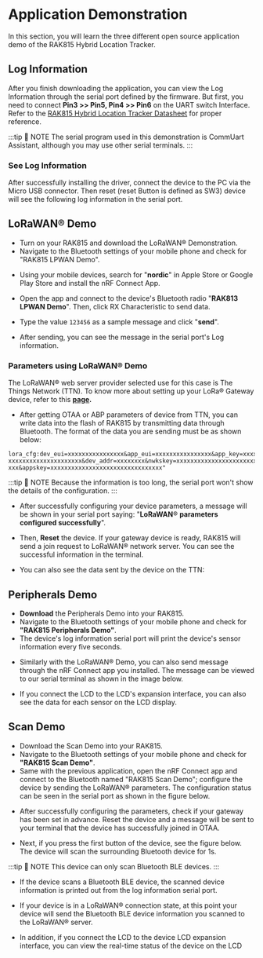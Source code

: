 # Application Demonstration

In this section, you will learn the three different open source application demo of the RAK815 Hybrid Location Tracker. 

## Log Information

After you finish downloading the application, you can view the Log Information through the serial port defined by the firmware. But first, you need to connect **Pin3 >> Pin5, Pin4 >> Pin6** on the UART switch Interface. Refer to the [RAK815 Hybrid Location Tracker Datasheet](https://doc.rakwireless.com/datasheet/rakproducts/rak815-hybrid-location-tracker-datasheet) for proper reference.

:::tip 📝 NOTE
The serial program used in this demonstration is CommUart Assistant, although you may use other serial terminals.
:::

### See Log Information

After successfully installing the driver, connect the device to the PC via the Micro
USB connector. Then reset (reset Button is defined as SW3) device will see the following
log information in the serial port.

<rk-img
  src="/assets/images/quick-start-guide/rak815/5application-demonstration/commuart-assistant-serial-terminal.jpg"
  width="100%"
  figure-number="1"
  caption="CommUart Assistant Serial Terminal"
/>

## LoRaWAN® Demo

* Turn on your RAK815 and download the LoRaWAN® Demonstration. 
* Navigate to the Bluetooth settings of your mobile phone and check for "RAK815 LPWAN Demo". 

<rk-img
  src="/assets/images/quick-start-guide/rak815/5application-demonstration/bluetooth-radio-status.jpg"
  width="50%"
  figure-number="2"
  caption="Bluetooth Radio Status in Mobile Phone"
/>

* Using your mobile devices, search for "**nordic**" in Apple Store or Google Play Store and install the nRF Connect App.

<rk-img
  src="/assets/images/quick-start-guide/rak815/5application-demonstration/nrf-connect-app.jpg"
  width="100%"
  figure-number="3"
  caption="nRF Connect App"
/>

* Open the app and connect to the device's Bluetooth radio "**RAK813
LPWAN Demo**". Then, click RX Characteristic to
send data.

<rk-img
  src="/assets/images/quick-start-guide/rak815/5application-demonstration/connect-to-nrf.jpg"
  width="100%"
  figure-number="4"
  caption="Connecting to RAK815 Bluetooth through nRF Connect"
/>

* Type the value `123456` as a sample message and click "**send**".

<rk-img
  src="/assets/images/quick-start-guide/rak815/5application-demonstration/send-to-nrf.jpg"
  width="100%"
  figure-number="5"
  caption="Sending Message through nRF Connect"
/>

* After sending, you can see the message in the serial port's Log information.

<rk-img
  src="/assets/images/quick-start-guide/rak815/5application-demonstration/message-in-serial-port.jpg"
  width="100%"
  figure-number="6"
  caption="Message shown in the Serial Port log Information"
/>

### Parameters using LoRaWAN® Demo

The LoRaWAN® web server provider selected use for this case is The Things Network (TTN). To know more about setting up your LoRa® Gateway device, refer to this **[page](https://www.thethingsnetwork.org/labs/story/rak831-lora-gateway-from-package-to-online).**

* After getting OTAA or ABP parameters of device from TTN, you can write data into the flash of RAK815 by transmitting data
through Bluetooth. The format of the data you are sending must be as shown below:

```
lora_cfg:dev_eui=xxxxxxxxxxxxxxxx&app_eui=xxxxxxxxxxxxxxxx&app_key=xxxxxxxxxxx xxxxxxxxxxxxxxxxxxxxx&dev_addr=xxxxxxxx&nwkskey=xxxxxxxxxxxxxxxxxxxxxxxxxxxxx xxx&appskey=xxxxxxxxxxxxxxxxxxxxxxxxxxxxxxxx"
```

:::tip 📝 NOTE
Because the information is too long, the serial port won't show the details of the configuration.
:::

* After successfully configuring your device parameters, a message will be shown in your serial port saying: "**LoRaWAN**® **parameters configured successfully**".

* Then, **Reset** the device. If your gateway device is ready, RAK815 will send a join request to LoRaWAN® network server. You can see the successful information in the terminal. 

<rk-img
  src="/assets/images/quick-start-guide/rak815/5application-demonstration/lorawan-status.jpg"
  width="100%"
  figure-number="7"
  caption="LoRaWAN® Parameters Configuration Status"
/>

* You can also see the data sent by the device on the TTN:

<rk-img
  src="/assets/images/quick-start-guide/rak815/5application-demonstration/ttn-param-lorawan.jpg"
  width="100%"
  figure-number="8"
  caption="LoRaWAN® Parameter Settings in TTN"
/>

## Peripherals Demo

* **Download** the Peripherals Demo into your RAK815.
* Navigate to the Bluetooth settings of your mobile phone and check for **"RAK815 Peripherals Demo"**. 
* The device's log information serial port will print the device's sensor information every five
seconds.

<rk-img
  src="/assets/images/quick-start-guide/rak815/5application-demonstration/dev-info-status.jpg"
  width="100%"
  figure-number="9"
  caption="Device Information Status"
/>

* Similarly with the LoRaWAN® Demo, you can also send message through the nRF Connect app you installed. The message can be viewed to our serial terminal as shown in the image below.

<rk-img
  src="/assets/images/quick-start-guide/rak815/5application-demonstration/message-in-serial-port2.jpg"
  width="100%"
  figure-number="10"
  caption="Message Received shown in Serial Port"
/>

* If you connect the LCD to the LCD's expansion interface, you can also see the data
for each sensor on the LCD display.

<rk-img
  src="/assets/images/quick-start-guide/rak815/5application-demonstration/message-in-lcd.jpg"
  width="50%"
  figure-number="11"
  caption="Message Status shown in LCD"
/>

## Scan Demo

* Download the Scan Demo into your RAK815.
* Navigate to the Bluetooth settings of your mobile phone and check for **"RAK815 Scan Demo"**. 
* Same with the previous application, open the nRF Connect app and connect to the Bluetooth named "RAK815 Scan Demo"; configure the device by sending the LoRaWAN® parameters. The configuration status can be seen in the serial port as shown in the figure below. 

<rk-img
  src="/assets/images/quick-start-guide/rak815/5application-demonstration/lorawan-status2.jpg"
  width="100%"
  figure-number="12"
  caption="LoRaWAN® Parameters Configuration Status"
/>

* After successfully configuring the parameters, check if your gateway has been set in advance. Reset the device and a message will be sent to your terminal that the device has successfully joined in OTAA. 

<rk-img
  src="/assets/images/quick-start-guide/rak815/5application-demonstration/otaa-activation.jpg"
  width="100%"
  figure-number="13"
  caption="OTAA Activation Message"
/>

* Next, if you press the first button of the device, see the figure below. The device will
scan the surrounding Bluetooth device for 1s. 

:::tip 📝 NOTE
This device can only scan Bluetooth BLE devices.
:::

<rk-img
  src="/assets/images/quick-start-guide/rak815/5application-demonstration/button-press-ble.jpg"
  width="50%"
  figure-number="14"
  caption="Pressing the Button to Scan BLE"
/>

* If the device scans a Bluetooth BLE device, the scanned device information is printed
out from the log information serial port.

<rk-img
  src="/assets/images/quick-start-guide/rak815/5application-demonstration/scanned-ble-status.jpg"
  width="100%"
  figure-number="15"
  caption="Scanned BLE Information Status"
/>

* If your device is in a LoRaWAN® connection state, at this point your device will send
the Bluetooth BLE device information you scanned to the LoRaWAN® server.

<rk-img
  src="/assets/images/quick-start-guide/rak815/5application-demonstration/scanned-ble-ttn-stat.jpg"
  width="100%"
  figure-number="16"
  caption="Scanned BLE Device Information shown in TTN"
/>

* In addition, if you connect the LCD to the device LCD expansion interface, you can
view the real-time status of the device on the LCD

<rk-img
  src="/assets/images/quick-start-guide/rak815/5application-demonstration/status-in-lcd.jpg"
  width="50%"
  figure-number="17"
  caption="Status Update shown in LCD"
/>


